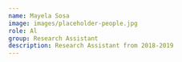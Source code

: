 ```yaml
---
name: Mayela Sosa
image: images/placeholder-people.jpg
role: Al
group: Research Assistant
description: Research Assistant from 2018-2019
---
```

